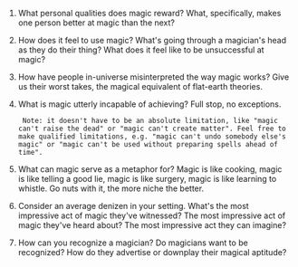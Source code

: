 

1. What personal qualities does magic reward? What, specifically, makes one person better at magic than the next?

2. How does it feel to use magic? What's going through a magician's head as they do their thing? What does it feel like to be unsuccessful at magic?

3. How have people in-universe misinterpreted the way magic works? Give us their worst takes, the magical equivalent of flat-earth theories.

4. What is magic utterly incapable of achieving? Full stop, no exceptions.

        Note: it doesn't have to be an absolute limitation, like "magic can't raise the dead" or "magic can't create matter". Feel free to make qualified limitations, e.g. "magic can't undo somebody else's magic" or "magic can't be used without preparing spells ahead of time".

5. What can magic serve as a metaphor for? Magic is like cooking, magic is like telling a good lie, magic is like surgery, magic is like learning to whistle. Go nuts with it, the more niche the better.

6. Consider an average denizen in your setting. What's the most impressive act of magic they've witnessed? The most impressive act of magic they've heard about? The most impressive act they can imagine?

7. How can you recognize a magician? Do magicians want to be recognized? How do they advertise or downplay their magical aptitude?
